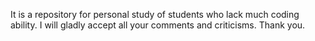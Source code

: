 It is a repository for personal study of students who lack much coding ability.
I will gladly accept all your comments and criticisms. 
Thank you.
